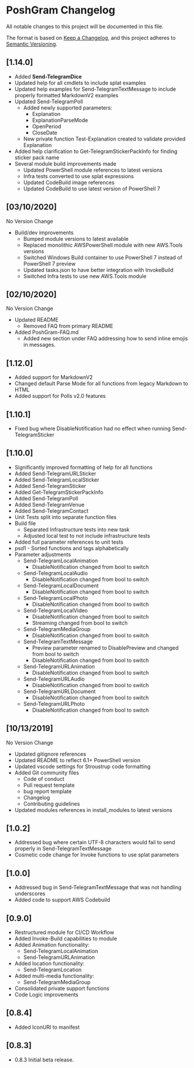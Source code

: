 # PoshGram Changelog

All notable changes to this project will be documented in this file.

The format is based on [Keep a Changelog](https://keepachangelog.com/en/1.0.0/),
and this project adheres to [Semantic Versioning](https://semver.org/spec/v2.0.0.html).

## [1.14.0]

- Added **Send-TelegramDice**
- Updated help for all cmdlets to include splat examples
- Updated help examples for Send-TelegramTextMessage to include properly formatted MarkdownV2 examples
- Updated Send-TelegramPoll
  - Added newly supported parameters:
    - Explanation
    - ExplanationParseMode
    - OpenPeriod
    - CloseDate
  - New private function Test-Explanation created to validate provided Explanation
- Added help clarification to Get-TelegramStickerPackInfo for finding sticker pack name
- Several module build improvements made
  - Updated PowerShell module references to latest versions
  - Infra tests converted to use splat expressions
  - Updated CodeBuild image references
  - Updated CodeBuild to use latest version of PowerShell 7

## [03/10/2020]

No Version Change

- Build/dev improvements
  - Bumped module versions to latest available
  - Replaced monolithic AWSPowerShell module with new AWS.Tools versions
  - Switched Windows Build container to use PowerShell 7 instead of PowerShell 7 preview
  - Updated tasks.json to have better integration with InvokeBuild
  - Switched Infra tests to use new AWS.Tools module

## [02/10/2020]

No Version Change

- Updated README
  - Removed FAQ from primary README
- Added PoshGram-FAQ.md
  - Added new section under FAQ addressing how to send inline emojis in messages.

## [1.12.0]

- Added support for MarkdownV2
- Changed default Parse Mode for all functions from legacy Markdown to HTML
- Added support for Polls v2.0 features

## [1.10.1]

- Fixed bug where DisableNotification had no effect when running Send-TelegramSticker

## [1.10.0]

- Significantly improved formatting of help for all functions
- Added Send-TelegramURLSticker
- Added Send-TelegramLocalSticker
- Added Send-TelegramSticker
- Added Get-TelegramStickerPackInfo
- Added Send-TelegramPoll
- Added Send-TelegramVenue
- Added Send-TelegramContact
- Unit Tests split into separate function files
- Build file
  - Separated Infrastructure tests into new task
  - Adjusted local test to not include infrastructure tests
- Added full parameter references to unit tests
- psd1 - Sorted functions and tags alphabetically
- Parameter adjustments
  - Send-TelegramLocalAnimation
    - DisableNotification changed from bool to switch
  - Send-TelegramLocalAudio
    - DisableNotification changed from bool to switch
  - Send-TelegramLocalDocument
    - DisableNotification changed from bool to switch
  - Send-TelegramLocalPhoto
    - DisableNotification changed from bool to switch
  - Send-TelegramLocalVideo
    - DisableNotification changed from bool to switch
    - Streaming changed from bool to switch
  - Send-TelegramMediaGroup
    - DisableNotification changed from bool to switch
  - Send-TelegramTextMessage
    - Preview parameter renamed to DisablePreview and changed from bool to switch
    - DisableNotification changed from bool to switch
  - Send-TelegramURLAnimation
    - DisableNotification changed from bool to switch
  - Send-TelegramURLAudio
    - DisableNotification changed from bool to switch
  - Send-TelegramURLDocument
    - DisableNotification changed from bool to switch
  - Send-TelegramURLPhoto
    - DisableNotification changed from bool to switch

## [10/13/2019]

No Version Change

- Updated gitignore references
- Updated README to reflect 6.1+ PowerShell version
- Updated vscode settings for Stroustrup code formatting
- Added Git community files
  - Code of conduct
  - Pull request template
  - bug report template
  - Changelog
  - Contributing guidelines
- Updated modules references in install_modules to latest versions

## [1.0.2]

- Addressed bug where certain UTF-8 characters would fail to send properly in Send-TelegramTextMessage
- Cosmetic code change for Invoke functions to use splat parameters

## [1.0.0]

- Addressed bug in Send-TelegramTextMessage that was not handling underscores
- Added code to support AWS Codebuild

## [0.9.0]

- Restructured module for CI/CD Workflow
- Added Invoke-Build capabilities to module
- Added Animation functionality:
  - Send-TelegramLocalAnimation
  - Send-TelegramURLAnimation
- Added location functionality:
  - Send-TelegramLocation
- Added multi-media functionality:
  - Send-TelegramMediaGroup
- Consolidated private support functions
- Code Logic improvements

## [0.8.4]

- Added IconURI to manifest

## [0.8.3]

- 0.8.3 Initial beta release.
